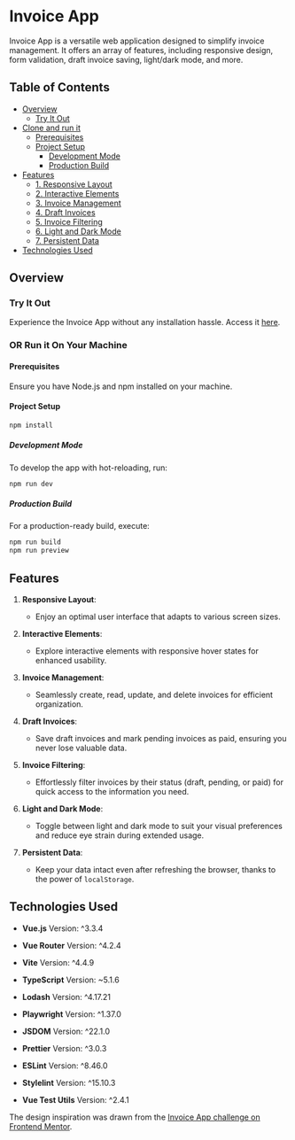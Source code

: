 # Invoice App

Invoice App is a versatile web application designed to simplify invoice management. It offers an array of features, including responsive design, form validation, draft invoice saving, light/dark mode, and more.

## Table of Contents

- [Overview](#overview)
  - [Try It Out](#try-it-out)
- [Clone and run it](#or-run-it-on-your-machine)
  - [Prerequisites](#prerequisites)
  - [Project Setup](#project-setup)
    - [Development Mode](#development-mode)
    - [Production Build](#production-build)
- [Features](#features)
  - [1. Responsive Layout](#1-responsive-layout)
  - [2. Interactive Elements](#2-interactive-elements)
  - [3. Invoice Management](#3-invoice-management)
  - [4. Draft Invoices](#4-draft-invoices)
  - [5. Invoice Filtering](#5-invoice-filtering)
  - [6. Light and Dark Mode](#6-light-and-dark-mode)
  - [7. Persistent Data](#7-persistent-data)
- [Technologies Used](#technologies-used)


## Overview

### Try It Out

Experience the Invoice App without any installation hassle. Access it [here](https://aa-invoice-app.netlify.app).

### OR Run it On Your Machine

#### Prerequisites

Ensure you have Node.js and npm installed on your machine.

#### Project Setup

```sh
npm install
```

##### Development Mode

To develop the app with hot-reloading, run:

```sh
npm run dev
```

##### Production Build

For a production-ready build, execute:

```sh
npm run build
npm run preview
```

## Features

1. **Responsive Layout**:
   - Enjoy an optimal user interface that adapts to various screen sizes.

2. **Interactive Elements**:
   - Explore interactive elements with responsive hover states for enhanced usability.

3. **Invoice Management**:
   - Seamlessly create, read, update, and delete invoices for efficient organization.

4. **Draft Invoices**:
   - Save draft invoices and mark pending invoices as paid, ensuring you never lose valuable data.

5. **Invoice Filtering**:
   - Effortlessly filter invoices by their status (draft, pending, or paid) for quick access to the information you need.

6. **Light and Dark Mode**:
   - Toggle between light and dark mode to suit your visual preferences and reduce eye strain during extended usage.

7. **Persistent Data**:
   - Keep your data intact even after refreshing the browser, thanks to the power of `localStorage`.

## Technologies Used

- **Vue.js** Version: ^3.3.4

- **Vue Router** Version: ^4.2.4

- **Vite** Version: ^4.4.9

- **TypeScript** Version: ~5.1.6

- **Lodash** Version: ^4.17.21

- **Playwright** Version: ^1.37.0

- **JSDOM** Version: ^22.1.0

- **Prettier** Version: ^3.0.3

- **ESLint** Version: ^8.46.0

- **Stylelint** Version: ^15.10.3

- **Vue Test Utils** Version: ^2.4.1


The design inspiration was drawn from the [Invoice App challenge on Frontend Mentor](https://www.frontendmentor.io/challenges/invoice-app-i7KaLTQjl).

